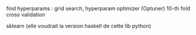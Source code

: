 find hyperparams : grid search, hyperparam optimizer (Optuner)
10-th fold cross validation

sklearn (elle voudrait la version haskell de cette lib python)